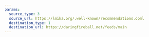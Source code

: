 ```yaml
---
params:
  source_type: 3
  source_url: https://lmika.org/.well-known/recommendations.opml
  destination_type: 1
  destination_url: https://daringfireball.net/feeds/main
---
```

